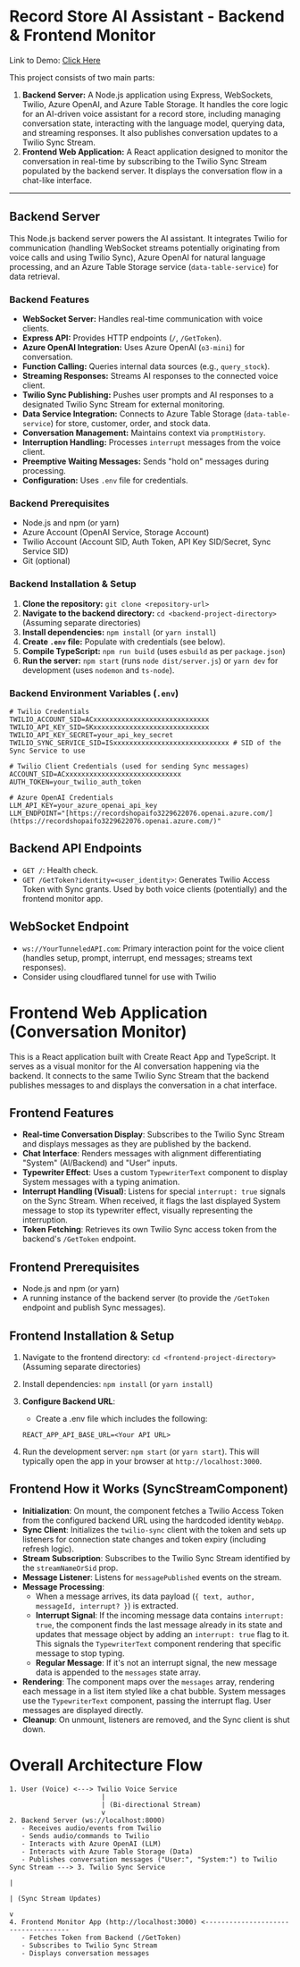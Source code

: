 # Record Store AI Assistant - Backend & Frontend Monitor

Link to Demo: [Click Here](https://zingdev-my.sharepoint.com/:v:/g/personal/joe_hainstock_zing_dev/ETaUQyLRub5Mr1ATi2VCQxABE5f5BG8HO2BUwqRQrYhG6Q?e=yL0maj&nav=eyJyZWZlcnJhbEluZm8iOnsicmVmZXJyYWxBcHAiOiJTdHJlYW1XZWJBcHAiLCJyZWZlcnJhbFZpZXciOiJTaGFyZURpYWxvZy1MaW5rIiwicmVmZXJyYWxBcHBQbGF0Zm9ybSI6IldlYiIsInJlZmVycmFsTW9kZSI6InZpZXcifX0%3D)

This project consists of two main parts:

1.  **Backend Server:** A Node.js application using Express, WebSockets, Twilio, Azure OpenAI, and Azure Table Storage. It handles the core logic for an AI-driven voice assistant for a record store, including managing conversation state, interacting with the language model, querying data, and streaming responses. It also publishes conversation updates to a Twilio Sync Stream.
2.  **Frontend Web Application:** A React application designed to monitor the conversation in real-time by subscribing to the Twilio Sync Stream populated by the backend server. It displays the conversation flow in a chat-like interface.

---

## Backend Server

This Node.js backend server powers the AI assistant. It integrates Twilio for communication (handling WebSocket streams potentially originating from voice calls and using Twilio Sync), Azure OpenAI for natural language processing, and an Azure Table Storage service (`data-table-service`) for data retrieval.

### Backend Features

* **WebSocket Server:** Handles real-time communication with voice clients.
* **Express API:** Provides HTTP endpoints (`/`, `/GetToken`).
* **Azure OpenAI Integration:** Uses Azure OpenAI (`o3-mini`) for conversation.
* **Function Calling:** Queries internal data sources (e.g., `query_stock`).
* **Streaming Responses:** Streams AI responses to the connected voice client.
* **Twilio Sync Publishing:** Pushes user prompts and AI responses to a designated Twilio Sync Stream for external monitoring.
* **Data Service Integration:** Connects to Azure Table Storage (`data-table-service`) for store, customer, order, and stock data.
* **Conversation Management:** Maintains context via `promptHistory`.
* **Interruption Handling:** Processes `interrupt` messages from the voice client.
* **Preemptive Waiting Messages:** Sends "hold on" messages during processing.
* **Configuration:** Uses `.env` file for credentials.

### Backend Prerequisites

* Node.js and npm (or yarn)
* Azure Account (OpenAI Service, Storage Account)
* Twilio Account (Account SID, Auth Token, API Key SID/Secret, Sync Service SID)
* Git (optional)

### Backend Installation & Setup

1.  **Clone the repository:** `git clone <repository-url>`
2.  **Navigate to the backend directory:** `cd <backend-project-directory>` (Assuming separate directories)
3.  **Install dependencies:** `npm install` (or `yarn install`)
4.  **Create `.env` file:** Populate with credentials (see below).
5.  **Compile TypeScript:** `npm run build` (uses `esbuild` as per `package.json`)
6.  **Run the server:** `npm start` (runs `node dist/server.js`) or `yarn dev` for development (uses `nodemon` and `ts-node`).

### Backend Environment Variables (`.env`)

```dotenv
# Twilio Credentials
TWILIO_ACCOUNT_SID=ACxxxxxxxxxxxxxxxxxxxxxxxxxxxxx
TWILIO_API_KEY_SID=SKxxxxxxxxxxxxxxxxxxxxxxxxxxxxx
TWILIO_API_KEY_SECRET=your_api_key_secret
TWILIO_SYNC_SERVICE_SID=ISxxxxxxxxxxxxxxxxxxxxxxxxxxxxx # SID of the Sync Service to use

# Twilio Client Credentials (used for sending Sync messages)
ACCOUNT_SID=ACxxxxxxxxxxxxxxxxxxxxxxxxxxxxx
AUTH_TOKEN=your_twilio_auth_token

# Azure OpenAI Credentials
LLM_API_KEY=your_azure_openai_api_key
LLM_ENDPOINT="[https://recordshopaifo3229622076.openai.azure.com/](https://recordshopaifo3229622076.openai.azure.com/)"

```

## Backend API Endpoints

-   `GET /`: Health check.
-   `GET /GetToken?identity=<user_identity>`: Generates Twilio Access Token with Sync grants. Used by both voice clients (potentially) and the frontend monitor app.

## WebSocket Endpoint

-   `ws://YourTunneledAPI.com`: Primary interaction point for the voice client (handles setup, prompt, interrupt, end messages; streams text responses).
- Consider using cloudflared tunnel for use with Twilio

# Frontend Web Application (Conversation Monitor)

This is a React application built with Create React App and TypeScript. It serves as a visual monitor for the AI conversation happening via the backend. It connects to the same Twilio Sync Stream that the backend publishes messages to and displays the conversation in a chat interface.

## Frontend Features

-   **Real-time Conversation Display**: Subscribes to the Twilio Sync Stream and displays messages as they are published by the backend.
-   **Chat Interface**: Renders messages with alignment differentiating "System" (AI/Backend) and "User" inputs.
-   **Typewriter Effect**: Uses a custom `TypewriterText` component to display System messages with a typing animation.
-   **Interrupt Handling (Visual)**: Listens for special `interrupt: true` signals on the Sync Stream. When received, it flags the last displayed System message to stop its typewriter effect, visually representing the interruption.
-   **Token Fetching**: Retrieves its own Twilio Sync access token from the backend's `/GetToken` endpoint.

## Frontend Prerequisites

-   Node.js and npm (or yarn)
-   A running instance of the backend server (to provide the `/GetToken` endpoint and publish Sync messages).

## Frontend Installation & Setup

1.  Navigate to the frontend directory: `cd <frontend-project-directory>` (Assuming separate directories)
2.  Install dependencies: `npm install` (or `yarn install`)
3.  **Configure Backend URL**:
    -  Create a .env file which includes the following:

    ```env
    REACT_APP_API_BASE_URL=<Your API URL>
    ```

4.  Run the development server: `npm start` (or `yarn start`). This will typically open the app in your browser at `http://localhost:3000`.

## Frontend How it Works (SyncStreamComponent)

-   **Initialization**: On mount, the component fetches a Twilio Access Token from the configured backend URL using the hardcoded identity `WebApp`.
-   **Sync Client**: Initializes the `twilio-sync` client with the token and sets up listeners for connection state changes and token expiry (including refresh logic).
-   **Stream Subscription**: Subscribes to the Twilio Sync Stream identified by the `streamNameOrSid` prop.
-   **Message Listener**: Listens for `messagePublished` events on the stream.
-   **Message Processing**:
    -   When a message arrives, its data payload (`{ text, author, messageId, interrupt? }`) is extracted.
    -   **Interrupt Signal**: If the incoming message data contains `interrupt: true`, the component finds the last message already in its state and updates that message object by adding an `interrupt: true` flag to it. This signals the `TypewriterText` component rendering that specific message to stop typing.
    -   **Regular Message**: If it's not an interrupt signal, the new message data is appended to the `messages` state array.
-   **Rendering**: The component maps over the `messages` array, rendering each message in a list item styled like a chat bubble. System messages use the `TypewriterText` component, passing the interrupt flag. User messages are displayed directly.
-   **Cleanup**: On unmount, listeners are removed, and the Sync client is shut down.

# Overall Architecture Flow

```text
1. User (Voice) <---> Twilio Voice Service
                       |
                       | (Bi-directional Stream)
                       v
2. Backend Server (ws://localhost:8000)
   - Receives audio/events from Twilio
   - Sends audio/commands to Twilio
   - Interacts with Azure OpenAI (LLM)
   - Interacts with Azure Table Storage (Data)
   - Publishes conversation messages ("User:", "System:") to Twilio Sync Stream ---> 3. Twilio Sync Service
                                                                                           |
                                                                                           | (Sync Stream Updates)
                                                                                           v
4. Frontend Monitor App (http://localhost:3000) <------------------------------------
   - Fetches Token from Backend (/GetToken)
   - Subscribes to Twilio Sync Stream
   - Displays conversation messages
